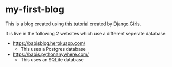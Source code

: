 # my-first-blog

This is a blog created using [this tutorial](https://tutorial.djangogirls.org/en/) created by [Django Girls](https://djangogirls.org/en/).

It is live in the following 2 websites which use a different seperate database:

- https://babisblog.herokuapp.com/
  - This uses a Postgres database
- https://babis.pythonanywhere.com/
  - This uses an SQLite database
